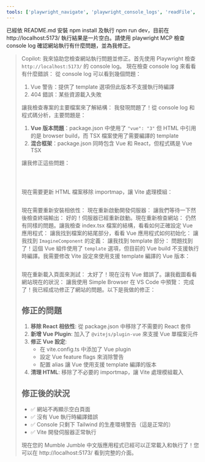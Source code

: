 ```yaml
---
tools: ['playwright_navigate', 'playwright_console_logs', 'readFile', 'replaceString', 'runInTerminal', 'getTerminalOutput', 'textSearch', 'playwright_screenshot', 'openSimpleBrowser', 'playwright_close']
---
```


已經依 README.md 安裝 npm install 及執行 npm run dev，目前在 http://localhost:5173/ 執行結果是一片空白。請使用 playwright MCP 檢查 console log 確認網站執行有什麼問題，並為我修正。

> Copilot: 我來協助您檢查網站執行問題並修正。首先使用 Playwright 檢查 `http://localhost:5173/` 的 console log。 現在檢查 console log 來看看有什麼錯誤： 從 console log 可以看到幾個問題：
> 
> 1. Vue 警告：提供了 template 選項但此版本不支援執行時編譯
> 2. 404 錯誤：某些資源載入失敗
> 
> 讓我檢查專案的主要檔案來了解結構： 我發現問題了！從 console log 和程式碼分析，主要問題是：
> 
> 1. **Vue 版本問題**：package.json 中使用了 `"vue": "3"` 但 HTML 中引用的是 browser build，而 TSX 檔案使用了需要編譯的 template
> 2. **混合框架**：package.json 同時包含 Vue 和 React，但程式碼是 Vue TSX
> 
> 讓我修正這些問題： 
> ```
> 
> ```
> 
> ```
> 
> ```
> 
> ```
> 
> ```
> 現在需要更新 HTML 檔案移除 importmap，讓 Vite 處理模組： 
> ```
> 
> ```
> 現在需要重新安裝相依性： 現在重新啟動開發伺服器： 讓我們等待一下然後檢查終端輸出： 好的！伺服器已經重新啟動。現在重新檢查網站： 仍然有同樣的問題。讓我檢查 index.tsx 檔案的結構，看看如何正確設定 Vue 應用程式： 讓我找到檔案的結尾部分，看看 Vue 應用程式如何初始化： 讓我找到 `ImagineComponent` 的定義： 讓我找到 template 部分： 問題找到了！這個 Vue 組件使用了 `template` 選項，但目前的 Vue build 不支援執行時編譯。我需要修改 Vite 設定來使用支援 template 編譯的 Vue 版本： 
> ```
> 
> ```
> 現在重新載入頁面來測試： 太好了！現在沒有 Vue 錯誤了。讓我截圖看看網站現在的狀況： 讓我使用 Simple Browser 在 VS Code 中預覽： 完成了！我已經成功修正了網站的問題。以下是我做的修正：
> 
> ## 修正的問題
> 
> 1. **移除 React 相依性**: 從 package.json 中移除了不需要的 React 套件
> 2. **新增 Vue Plugin**: 加入了 `@vitejs/plugin-vue` 來支援 Vue 單檔案元件
> 3. **修正 Vue 設定**: 
>    - 在 vite.config.ts 中添加了 Vue plugin
>    - 設定 Vue feature flags 來消除警告
>    - 配置 alias 讓 Vue 使用支援 template 編譯的版本
> 4. **清理 HTML**: 移除了不必要的 importmap，讓 Vite 處理模組載入
> 
> ## 修正後的狀況
> 
> - ✅ 網站不再顯示空白頁面
> - ✅ 沒有 Vue 執行時編譯錯誤
> - ✅ Console 只剩下 Tailwind 的生產環境警告（這是正常的）
> - ✅ Vite 開發伺服器正常執行
> 
> 現在您的 Mumble Jumble 中文版應用程式已經可以正常載入和執行了！您可以在 http://localhost:5173/ 看到完整的介面。
